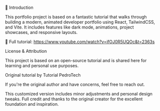 🚀 Introduction

This portfolio project is based on a fantastic tutorial that walks through building a modern, animated developer portfolio using React, TailwindCSS, and Vite. It includes features like dark mode, animations, project showcases, and responsive layouts.

🎥 Full tutorial: https://www.youtube.com/watch?v=ifOJ0R5UQOc&t=2363s


License & Attribution

This project is based on an open-source tutorial and is shared here for learning and personal use purposes.

Original tutorial by Tutorial PedroTech

If you're the original author and have concerns, feel free to reach out.

This customized version includes minor adjustments and personal design tweaks. Full credit and thanks to the original creator for the excellent foundation and inspiration.